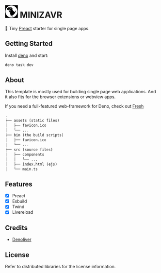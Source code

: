 # <img src="assets/logo.png" alt="logo" width="42"/> MINIZAVR

🦕 Tiny [Preact](https://preact.com) starter for single page apps.

## Getting Started

Install [deno](https://deno.land) and start:
```bash
deno task dev
```

## About

This template is mostly used for building single page web applications. And it also fits for the browser extensions or webview apps.

If you need a full-featured web-framework for Deno, check out [Fresh](https://fresh.deno.dev)

```text
.
├── assets (static files)
│   ├── favicon.ico
│   └── ...
├── bin (the build scripts)
│   ├── favicon.ico
│   └── ...
├── src (source files)
│   ├── components
│   │   └── ...
│   ├── index.html (ejs)
│   └── main.ts

```

## Features

- [x] Preact
- [x] Esbuild
- [x] Twind
- [x] Livereload

## Credits

- [Denoliver](https://deno.land/x/denoliver@2.3.1)

## License

Refer to distributed libraries for the license information.

